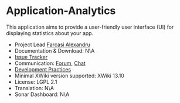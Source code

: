 # Application-Analytics

This application aims to provide a user-friendly user interface (UI) for displaying statistics about your app.
* Project Lead [Farcasi Alexandru](https://github.com/Farcasut)
* Documentation & Download: N\A
* [Issue Tracker](https://github.com/xwikisas/application-analytics/issues)
* Communication: [Forum](https://forum.xwiki.org), [Chat](https://dev.xwiki.org/xwiki/bin/view/Community/Chat)
* [Development Practices](https://dev.xwiki.org)
* Minimal XWiki version supported: XWiki 13.10
* License: LGPL 2.1
* Translation: N\A
* Sonar Dashboard: N\A
